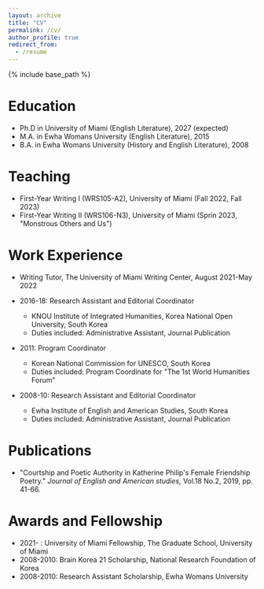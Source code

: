 ```yaml
---
layout: archive
title: "CV"
permalink: /cv/
author_profile: true
redirect_from:
  - /resume
---
```


{% include base_path %}

Education
======
* Ph.D in University of Miami (English Literature), 2027 (expected)
* M.A. in Ewha Womans University (English Literature), 2015
* B.A. in Ewha Womans University (History and English Literature), 2008

  
Teaching
======
* First-Year Writing I (WRS105-A2), University of Miami (Fall 2022, Fall 2023)
* First-Year Writing II (WRS106-N3), University of Miami (Sprin 2023, "Monstrous Others and Us")

  
Work Experience
======
* Writing Tutor, The University of Miami Writing Center, August 2021-May 2022

* 2016-18: Research Assistant and Editorial Coordinator
  * KNOU Institute of Integrated Humanities, Korea National Open University, South Korea
  * Duties included: Administrative Assistant, Journal Publication
    
* 2011: Program Coordinator
  * Korean National Commission for UNESCO, South Korea
  * Duties included: Program Coordinate for "The 1st World Humanities Forum" 

* 2008-10: Research Assistant and Editorial Coordinator
  * Ewha Institute of English and American Studies, South Korea
  * Duties included: Administrative Assistant, Journal Publication


Publications
======
* "Courtship and Poetic Authority in Katherine Philip's Female Friendship Poetry." *Journal of English and American studies,* Vol.18 No.2, 2019, pp. 41-66.
  
 
Awards and Fellowship 
======
* 2021- : University of Miami Fellowship, The Graduate School, University of Miami
* 2008-2010: Brain Korea 21 Scholarship, National Research Foundation of Korea
* 2008-2010: Research Assistant Scholarship, Ewha Womans University

 
